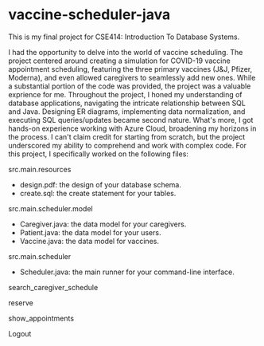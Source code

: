 # vaccine-scheduler-java

This is my final project for CSE414: Introduction To Database Systems.

I had the opportunity to delve into the world of vaccine scheduling. The project centered around creating a simulation for COVID-19 vaccine appointment scheduling, featuring the three primary vaccines (J&J, Pfizer, Moderna), and even allowed caregivers to seamlessly add new ones. While a substantial portion of the code was provided, the project was a valuable exprience for me. Throughout the project, I honed my understanding of database applications, navigating the intricate relationship between SQL and Java. Designing ER diagrams, implementing data normalization, and executing SQL queries/updates became second nature. What's more, I got hands-on experience working with Azure Cloud, broadening my horizons in the process. I can't claim credit for starting from scratch, but the project underscored my ability to comprehend and work with complex code. For this project, I specifically worked on the following files:

src.main.resources
- design.pdf: the design of your database schema.
- create.sql: the create statement for your tables.

src.main.scheduler.model
- Caregiver.java: the data model for your caregivers.
- Patient.java: the data model for your users.
- Vaccine.java: the data model for vaccines.

src.main.scheduler
- Scheduler.java: the main runner for your command-line interface.

search_caregiver_schedule <date>

reserve <date> <vaccine>

show_appointments

Logout



